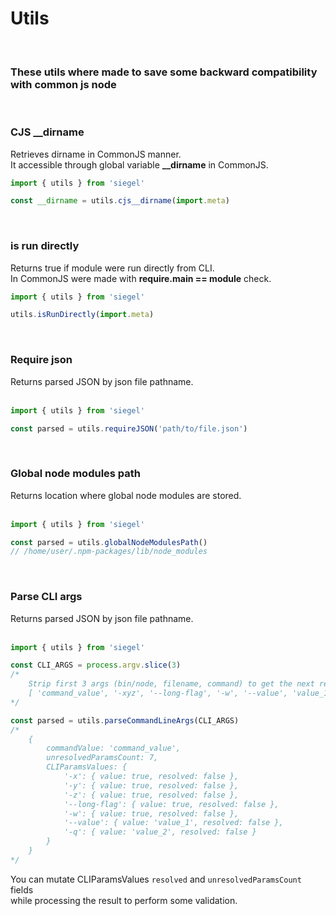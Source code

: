 <h1>Utils</h1>

<br/>
<h3>These utils where made to save some backward compatibility with common js node</h3>


<br/>
<h3>CJS __dirname</h3>
Retrieves dirname in CommonJS manner.<br />
It accessible through global variable <b>__dirname</b> in CommonJS.
<br/>

```js
import { utils } from 'siegel'

const __dirname = utils.cjs__dirname(import.meta)
```

<br/>
<h3>is run directly</h3>
Returns true if module were run directly from CLI.<br />
In CommonJS were made with <b>require.main == module</b> check.
<br/>

```js
import { utils } from 'siegel'

utils.isRunDirectly(import.meta)
```

<br/>
<h3>Require json</h3>
Returns parsed JSON by json file pathname.<br /> 
<br/>

```js
import { utils } from 'siegel'

const parsed = utils.requireJSON('path/to/file.json')
```

<br/>
<h3>Global node modules path</h3>
Returns location where global node modules are stored.<br /> 
<br/>

```js
import { utils } from 'siegel'

const parsed = utils.globalNodeModulesPath()
// /home/user/.npm-packages/lib/node_modules
```

<br/>
<h3>Parse CLI args</h3>
Returns parsed JSON by json file pathname.<br /> 
<br/>

```js
import { utils } from 'siegel'

const CLI_ARGS = process.argv.slice(3)
/*
    Strip first 3 args (bin/node, filename, command) to get the next result:
    [ 'command_value', '-xyz', '--long-flag', '-w', '--value', 'value_1', '-q', 'value_2' ]
*/

const parsed = utils.parseCommandLineArgs(CLI_ARGS)
/*
    {
        commandValue: 'command_value',
        unresolvedParamsCount: 7,
        CLIParamsValues: {
            '-x': { value: true, resolved: false },
            '-y': { value: true, resolved: false },
            '-z': { value: true, resolved: false },
            '--long-flag': { value: true, resolved: false },
            '-w': { value: true, resolved: false },
            '--value': { value: 'value_1', resolved: false },
            '-q': { value: 'value_2', resolved: false }
        }
    }
*/
```

You can mutate CLIParamsValues `resolved` and `unresolvedParamsCount` fields<br />
while processing the result to perform some validation.
